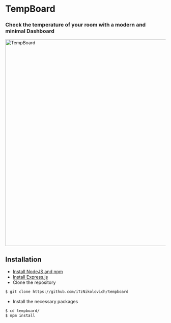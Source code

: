 # TempBoard
### Check the temperature of your room with a modern and minimal Dashboard
<img width="650" alt="TempBoard" src="https://user-images.githubusercontent.com/64737169/224767415-ba0a7887-d597-4d08-8350-1791eae85425.png">

## Installation
* [Install NodeJS and npm](https://docs.npmjs.com/downloading-and-installing-node-js-and-npm)
* [Install Express.js](https://expressjs.com/en/starter/installing.html)
* Clone the repository
```bash
$ git clone https://github.com/iTzNikolovich/tempboard
```
* Install the necessary packages
```bash
$ cd tempboard/
$ npm install
```

